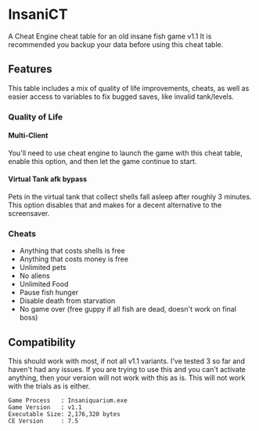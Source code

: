 # InsaniCT
A Cheat Engine cheat table for an old insane fish game v1.1
It is recommended you backup your data before using this cheat table.
## Features
This table includes a mix of quality of life improvements, cheats, as well as easier access to variables to fix bugged saves, like invalid tank/levels.
### Quality of Life
#### Multi-Client
You'll need to use cheat engine to launch the game with this cheat table, enable this option, and then let the game continue to start.
#### Virtual Tank afk bypass
Pets in the virtual tank that collect shells fall asleep after roughly 3 minutes. This option disables that and makes for a decent alternative to the screensaver.
### Cheats
- Anything that costs shells is free
- Anything that costs money is free
- Unlimited pets
- No aliens
- Unlimited Food
- Pause fish hunger
- Disable death from starvation
- No game over (free guppy if all fish are dead, doesn't work on final boss)

## Compatibility
This should work with most, if not all v1.1 variants. I've tested 3 so far and haven't had any issues. If you are trying to use this and you can't activate anything, then your version will not work with this as is. This will not work with the trials as is either.
```
Game Process   : Insaniquarium.exe
Game Version   : v1.1
Executable Size: 2,176,320 bytes
CE Version     : 7.5
```